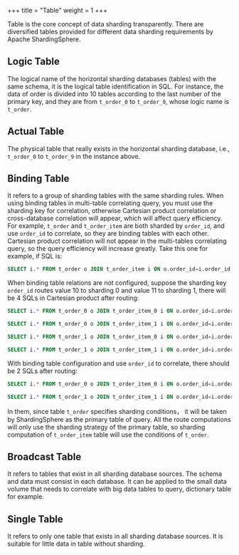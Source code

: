 +++
title = "Table"
weight = 1
+++

Table is the core concept of data sharding transparently. 
There are diversified tables provided for different data sharding requirements by Apache ShardingSphere. 

## Logic Table

The logical name of the horizontal sharding databases (tables) with the same schema, it is the logical table identification in SQL.
For instance, the data of order is divided into 10 tables according to the last number of the primary key, and they are from `t_order_0` to `t_order_9`, whose logic name is `t_order`.

## Actual Table

The physical table that really exists in the horizontal sharding database, i.e., `t_order_0` to `t_order_9` in the instance above.

## Binding Table

It refers to a group of sharding tables with the same sharding rules.
When using binding tables in multi-table correlating query, you must use the sharding key for correlation, otherwise Cartesian product correlation or cross-database correlation will appear, which will affect query efficiency.
For example, `t_order` and `t_order_item` are both sharded by `order_id`, and use `order_id` to correlate, so they are binding tables with each other. 
Cartesian product correlation will not appear in the multi-tables correlating query, so the query efficiency will increase greatly.
Take this one for example, if SQL is:

```sql
SELECT i.* FROM t_order o JOIN t_order_item i ON o.order_id=i.order_id WHERE o.order_id in (10, 11);
```

When binding table relations are not configured, suppose the sharding key `order_id` routes value 10 to sharding 0 and value 11 to sharding 1, there will be 4 SQLs in Cartesian product after routing:

```sql
SELECT i.* FROM t_order_0 o JOIN t_order_item_0 i ON o.order_id=i.order_id WHERE o.order_id in (10, 11);

SELECT i.* FROM t_order_0 o JOIN t_order_item_1 i ON o.order_id=i.order_id WHERE o.order_id in (10, 11);

SELECT i.* FROM t_order_1 o JOIN t_order_item_0 i ON o.order_id=i.order_id WHERE o.order_id in (10, 11);

SELECT i.* FROM t_order_1 o JOIN t_order_item_1 i ON o.order_id=i.order_id WHERE o.order_id in (10, 11);
```

With binding table configuration and use `order_id` to correlate, there should be 2 SQLs after routing:

```sql
SELECT i.* FROM t_order_0 o JOIN t_order_item_0 i ON o.order_id=i.order_id WHERE o.order_id in (10, 11);

SELECT i.* FROM t_order_1 o JOIN t_order_item_1 i ON o.order_id=i.order_id WHERE o.order_id in (10, 11);
```

In them, since table `t_order` specifies sharding conditions， it will be taken by ShardingSphere as the primary table of query. 
All the route computations will only use the sharding strategy of the primary table, so sharding computation of `t_order_item` table will use the conditions of `t_order`.

## Broadcast Table

It refers to tables that exist in all sharding database sources. 
The schema and data must consist in each database. 
It can be applied to the small data volume that needs to correlate with big data tables to query, dictionary table for example.

## Single Table

It refers to only one table that exists in all sharding database sources. 
It is suitable for little data in table without sharding.
